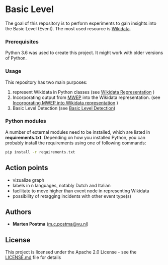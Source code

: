 # Basic Level

The goal of this repository is to perform experiments to gain insights
into the Basic Level (Event). The most used resource is [Wikidata](https://www.wikidata.org/wiki/Wikidata:Main_Page).

### Prerequisites

Python 3.6 was used to create this project. It might work with older versions of Python.

### Usage
This repository has two main purposes:
1. represent Wikidata in Python classes (see [Wikidata Representation](documentation/wikidata_representation.md) )
2. Incorporating output from [MWEP](https://github.com/cltl/multilingual-wiki-event-pipeline) into the Wikidata representation. (see [Incorporating MWEP into Wikidata representation](documentation/incorporating_MWEP.md) )
3. Basic Level Detection (see [Basic Level Detection](documentation/basic_level_detection.md))


### Python modules
A number of external modules need to be installed, which are listed in **requirements.txt**.
Depending on how you installed Python, you can probably install the requirements using one of following commands:
```bash
pip install -r requirements.txt
```

## Action points
* vizualize graph
* labels in n languages, notably Dutch and Italian
* facilitate to move higher than event node in representing Wikidata
* possibility of retagging incidents with other event type(s)

## Authors
* **Marten Postma** (m.c.postma@vu.nl)

## License
This project is licensed under the Apache 2.0 License - see the [LICENSE.md](LICENSE.md) file for details
